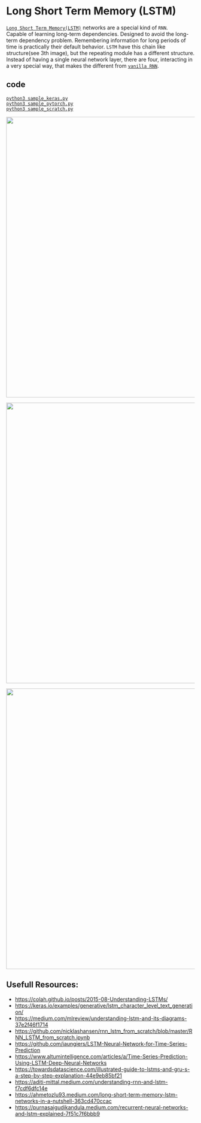# Long Short Term Memory (LSTM)
[`Long Short Term Memory(LSTM)`](https://colah.github.io/posts/2015-08-Understanding-LSTMs/) networks are a special kind of `RNN`.  
Capable of learning long-term dependencies. Designed to avoid the long-term dependency problem. Remembering information for long periods of time is practically their default behavior. `LSTM` have this chain like structure(see 3th image), but the repeating module has a different structure. Instead of having a single neural network layer, there are four, interacting in a very special way, that makes the different from [`vanilla RNN`](../Recurrent_Neural_Network(RNN)/README.md).  

## code 
[`python3 sample_keras.py`](./sample_keras.py)  
[`python3 sample_pytorch.py`](./sample_pytorch.py)  
[`python3 sample_scratch.py`](./sample_scratch.py)  

<p align="center">
  <img src="https://hackernoon.com/hn-images/1*g4jsLedfzsSFtuqVCfQXsw.png" width="750">
</p>
<p align="center">
  <img src="https://datascience-enthusiast.com/figures/LSTM.png" width="750">
</p>
<p align="center">
  <img src="https://github.com/navjindervirdee/neural-networks/blob/master/Recurrent%20Neural%20Network/LSTM.JPG?raw=true" width="750">
</p>

## Usefull Resources:
+ https://colah.github.io/posts/2015-08-Understanding-LSTMs/  
+ https://keras.io/examples/generative/lstm_character_level_text_generation/
+ https://medium.com/mlreview/understanding-lstm-and-its-diagrams-37e2f46f1714   
+ https://github.com/nicklashansen/rnn_lstm_from_scratch/blob/master/RNN_LSTM_from_scratch.ipynb  
+ https://github.com/jaungiers/LSTM-Neural-Network-for-Time-Series-Prediction  
+ https://www.altumintelligence.com/articles/a/Time-Series-Prediction-Using-LSTM-Deep-Neural-Networks  
+ https://towardsdatascience.com/illustrated-guide-to-lstms-and-gru-s-a-step-by-step-explanation-44e9eb85bf21  
+ https://aditi-mittal.medium.com/understanding-rnn-and-lstm-f7cdf6dfc14e  
+ https://ahmetozlu93.medium.com/long-short-term-memory-lstm-networks-in-a-nutshell-363cd470ccac  
+ https://purnasaigudikandula.medium.com/recurrent-neural-networks-and-lstm-explained-7f51c7f6bbb9  